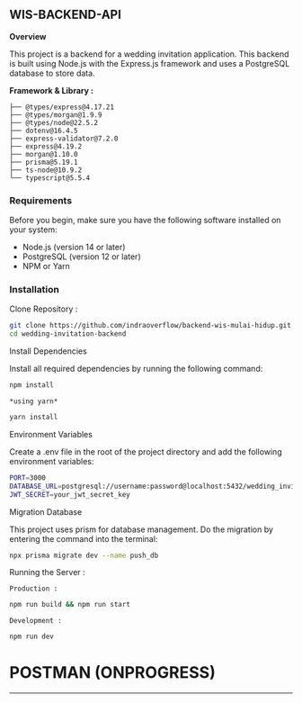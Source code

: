 ## WIS-BACKEND-API 

**Overview**

This project is a backend for a wedding invitation application. This backend is built using Node.js with the Express.js framework and uses a PostgreSQL database to store data.

**Framework & Library :**

```├──
├── @types/express@4.17.21
├── @types/morgan@1.9.9
├── @types/node@22.5.2
├── dotenv@16.4.5
├── express-validator@7.2.0
├── express@4.19.2
├── morgan@1.10.0
├── prisma@5.19.1
├── ts-node@10.9.2
└── typescript@5.5.4
```

### Requirements

Before you begin, make sure you have the following software installed on your system:

* Node.js (version 14 or later)
* PostgreSQL (version 12 or later)
* NPM or Yarn

### Installation

Clone Repository :

```bash
git clone https://github.com/indraoverflow/backend-wis-mulai-hidup.git
cd wedding-invitation-backend
```

Install Dependencies

Install all required dependencies by running the following command:

```bash
npm install
```

    *using yarn*

```bash
yarn install
```

Environment Variables

Create a .env file in the root of the project directory and add the following environment variables:

```bash
PORT=3000
DATABASE_URL=postgresql://username:password@localhost:5432/wedding_invitation
JWT_SECRET=your_jwt_secret_key
```

Migration Database

This project uses prism for database management. Do the migration by entering the command into the terminal:

```bash
npx prisma migrate dev --name push_db
```

Running the Server :

    Production :

```bash
npm run build && npm run start
```

    Development :

```bash
npm run dev
```

# POSTMAN (ONPROGRESS)

---
